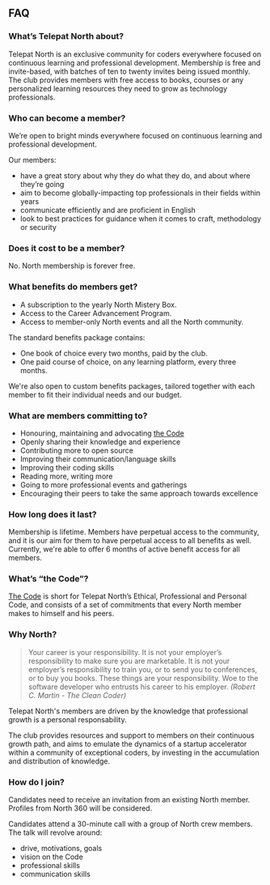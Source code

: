
## FAQ

### What’s Telepat North about?
Telepat North is an exclusive community for coders everywhere focused on continuous learning and professional development. Membership is free and invite-based, with batches of ten to twenty invites being issued monthly. The club provides members with free access to books, courses or any personalized learning resources they need to grow as technology professionals.
            
### Who can become a member?
We’re open to bright minds everywhere focused on continuous learning and professional development.

Our members:
- have a great story about why they do what they do, and about where they’re going
- aim to become globally-impacting top professionals in their fields within years
- communicate efficiently and are proficient in English
- look to best practices for guidance when it comes to craft, methodology or security

### Does it cost to be a member?
No. North membership is forever free.

### What benefits do members get?
- A subscription to the yearly North Mistery Box.
- Access to the Career Advancement Program.
- Access to member-only North events and all the North community.

The standard benefits package contains:
- One book of choice every two months, paid by the club.
- One paid course of choice, on any learning platform, every three months.

We're also open to custom benefits packages, tailored together with each member to fit their individual needs and our budget.
    
### What are members committing to?
- Honouring, maintaining and advocating [the Code](https://github.com/telepat-io/code)
- Openly sharing their knowledge and experience
- Contributing more to open source
- Improving their communication/language skills
- Improving their coding skills
- Reading more, writing more
- Going to more professional events and gatherings
- Encouraging their peers to take the same approach towards excellence

### How long does it last?
Membership is lifetime. Members have perpetual access to the community, and it is our aim for them to have perpetual access to all benefits as well.
Currently, we're able to offer 6 months of active benefit access for all members.

### What’s “the Code”?
[The Code](https://github.com/telepat-io/code) is short for Telepat North’s Ethical, Professional and Personal Code, and consists of a set of commitments that every North member makes to himself and his peers.

### Why North?
> Your career is your responsibility. It is not your employer’s responsibility to make sure you are marketable. It is not your employer’s responsibility to train you, or to send you to conferences, or to buy you books. These things are your responsibility. Woe to the software developer who entrusts his career to his employer. *(Robert C. Martin - The Clean Coder)*

Telepat North's members are driven by the knowledge that professional growth is a personal responsability.

The club provides resources and support to members on their continuous growth path, and aims to emulate the dynamics of a startup accelerator within a community of exceptional coders, by investing in the accumulation and distribution of knowledge.

### How do I join?
Candidates need to receive an invitation from an existing North member. Profiles from North 360 will be considered.

Candidates attend a 30-minute call with a group of North crew members. The talk will revolve around:
- drive, motivations, goals
- vision on the Code
- professional skills
- communication skills
